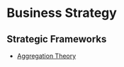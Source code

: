 # Business Strategy

## Strategic Frameworks
- [Aggregation Theory](https://stratechery.com/2015/aggregation-theory/)
